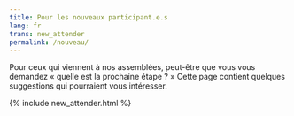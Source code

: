 ```yaml
---
title: Pour les nouveaux participant.e.s
lang: fr
trans: new_attender
permalink: /nouveau/
---
```

Pour ceux qui viennent à nos assemblées, peut-être que vous vous demandez « quelle est la prochaine étape ? » Cette page contient quelques suggestions qui pourraient vous intéresser.

{% include new_attender.html %}
